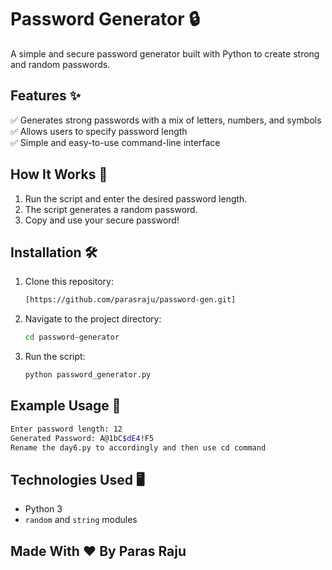 # Password Generator 🔒

A simple and secure password generator built with Python to create strong and random passwords.

## Features ✨

✅ Generates strong passwords with a mix of letters, numbers, and symbols  
✅ Allows users to specify password length  
✅ Simple and easy-to-use command-line interface  

## How It Works 🚀

1. Run the script and enter the desired password length.
2. The script generates a random password.
3. Copy and use your secure password!

## Installation 🛠️

1. Clone this repository:
   ```sh
   [https://github.com/parasraju/password-gen.git]
   ```
2. Navigate to the project directory:
   ```sh
   cd password-generator
   ```
3. Run the script:
   ```sh
   python password_generator.py
   ```

## Example Usage 📌

```sh
Enter password length: 12
Generated Password: A@1bC$dE4!F5
Rename the day6.py to accordingly and then use cd command 
```

## Technologies Used 🖥️

- Python 3
- `random` and `string` modules

## Made With ❤ By Paras Raju
